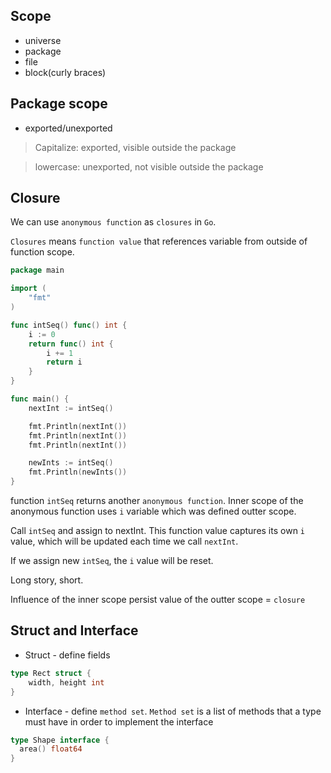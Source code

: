 ## Scope
* universe
* package
* file
* block(curly braces)

## Package scope
* exported/unexported
> Capitalize: exported, visible outside the package

> lowercase: unexported, not visible outside the package

## Closure
We can use `anonymous function` as `closures` in `Go`.

`Closures` means `function value` that references variable from outside of function scope.
```go
package main

import (
	"fmt"
)

func intSeq() func() int {
	i := 0
	return func() int {
		i += 1
		return i
	}
}

func main() {
	nextInt := intSeq()

	fmt.Println(nextInt())
	fmt.Println(nextInt())
	fmt.Println(nextInt())

	newInts := intSeq()
	fmt.Println(newInts())
}
```

function `intSeq` returns another `anonymous function`. Inner scope of the anonymous function uses `i` variable which was defined outter scope. 

Call `intSeq` and assign to nextInt. This function value captures its own `i` value, which will be updated each time we call `nextInt`.

If we assign new `intSeq`, the `i` value will be reset.

Long story, short.

Influence of the inner scope persist value of the outter scope = `closure`


## Struct and Interface
* Struct - define fields

```go
type Rect struct {
	width, height int
}
```

* Interface - define `method set`. `Method set` is a list of methods that a type must have in order to implement the interface

```go
type Shape interface {
  area() float64
}
```
